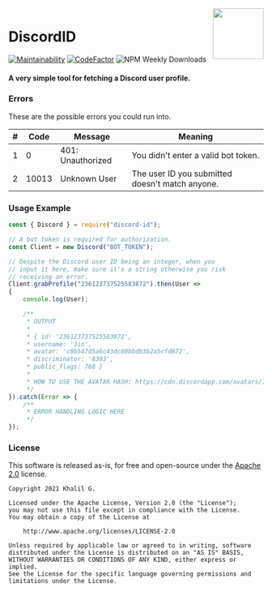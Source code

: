 <img align="right" width="100" height="100" src="https://discord.com/assets/41484d92c876f76b20c7f746221e8151.svg">

# DiscordID
[![Maintainability](https://img.shields.io/codeclimate/maintainability/Jinzulen/DiscordID?style=for-the-badge)](https://codeclimate.com/github/Jinzulen/DiscordID/maintainability) [![CodeFactor](https://www.codefactor.io/repository/github/jinzulen/discordid/badge?style=for-the-badge)](https://www.codefactor.io/repository/github/jinzulen/discordid) ![NPM Weekly Downloads](https://img.shields.io/npm/dm/discord-id.svg?style=for-the-badge)
#### A very simple tool for fetching a Discord user profile.

### Errors
These are the possible errors you could run into.

| # | Code | Message | Meaning
--- | --- | --- | ---
1 | 0 | 401: Unauthorized | You didn't enter a valid bot token.
2 | 10013 | Unknown User | The user ID you submitted doesn't match anyone.

### Usage Example
```js
const { Discord } = require("discord-id");

// A bot token is required for authorization.
const Client = new Discord("BOT_TOKEN");

// Despite the Discord user ID being an integer, when you
// input it here, make sure it's a string otherwise you risk
// receiving an error.
Client.grabProfile("236123737525583872").then(User =>
{
    console.log(User);

    /**
     * OUTPUT
     * 
     * { id: '236123737525583872',
     * username: 'Jin',
     * avatar: 'c0b547d5a6c43dc60bbdb3b2a5cfd872',
     * discriminator: '8303',
     * public_flags: 768 }
     *
     * HOW TO USE THE AVATAR HASH: https://cdn.discordapp.com/avatars/ID/AVATAR.png?size=1024
     */
}).catch(Error => {
    /**
     * ERROR HANDLING LOGIC HERE
     */
});
```

### License
This software is released as-is, for free and open-source under the [Apache 2.0](https://www.apache.org/licenses/LICENSE-2.0.html) license.

```
Copyright 2021 Khalil G.

Licensed under the Apache License, Version 2.0 (the "License");
you may not use this file except in compliance with the License.
You may obtain a copy of the License at

    http://www.apache.org/licenses/LICENSE-2.0

Unless required by applicable law or agreed to in writing, software
distributed under the License is distributed on an "AS IS" BASIS,
WITHOUT WARRANTIES OR CONDITIONS OF ANY KIND, either express or implied.
See the License for the specific language governing permissions and
limitations under the License.
```